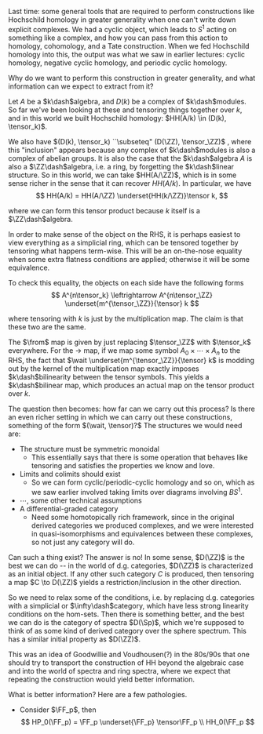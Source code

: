 Last time: some general tools that are required to perform constructions like Hochschild homology in greater generality when one can't write down explicit complexes. We had a cyclic object, which leads to $S^1$ acting on something like a complex, and how you can pass from this action to homology, cohomology, and a Tate construction. When we fed Hochschild homology into this, the output was what we saw in earlier lectures: cyclic homology, negative cyclic homology, and periodic cyclic homology.

Why do we want to perform this construction in greater generality, and what information can we expect to extract from it?

Let $A$ be a $k\dash$algebra, and $D(k)$ be a complex of $k\dash$modules. So far we've been looking at these and tensoring things together over $k$, and in this world we built Hochschild homology: $HH(A/k) \in (D(k), \tensor_k)$. 

We also have $(D(k), \tensor_k) ``\subseteq" (D(\ZZ), \tensor_\ZZ)$ , where this "inclusion" appears because any complex of $k\dash$modules is also a complex of abelian groups. It is also the case that the $k\dash$algebra $A$ is also a $\ZZ\dash$algebra, i.e. a ring, by forgetting the $k\dash$linear structure. So in this world, we can take $HH(A/\ZZ)$, which is in some sense richer in the sense that it can recover $HH(A/k)$. In particular, we have
$$
HH(A/k) = HH(A/\ZZ) \underset{HH(k/\ZZ)}\tensor k,
$$ 

where we can form this tensor product because $k$ itself is a $\ZZ\dash$algebra.

In order to make sense of the object on the RHS, it is perhaps easiest to view everything as a simplicial ring, which can be tensored together by tensoring what happens term-wise. This will be an on-the-nose equality when some extra flatness conditions are applied; otherwise it will be some equivalence.

To check this equality, the objects on each side have the following forms
$$
A^{n\tensor_k} \leftrightarrow A^{n\tensor_\ZZ} \underset{m^{\tensor_\ZZ}}{\tensor} k
$$

where tensoring with $k$ is just by the multiplication map. The claim is that these two are the same.

The $\from$ map is given by just replacing $\tensor_\ZZ$ with $\tensor_k$ everywhere. For the $\to$ map, if we map some symbol $A_0 \times \cdots \times A_n$ to the RHS, the fact that $\wait \underset{m^{\tensor_\ZZ}}{\tensor} k$ is modding out by the kernel of the multiplication map exactly imposes $k\dash$bilinearity between the tensor symbols. This yields a $k\dash$bilinear map, which produces an actual map on the tensor product over $k$.

The question then becomes: how far can we carry out this process? Is there an even richer setting in which we can carry out these constructions, something of the form $(\wait, \tensor)?$ The structures we would need are:

- The structure must be symmetric monoidal 
  - This essentially says that there is some operation that behaves like tensoring and satisfies the properties we know and love. 
- Limits and colimits should exist
  - So we can form cyclic/periodic-cyclic homology and so on, which as we saw earlier involved taking limits over diagrams involving $BS^1$.
- $\cdots$, some other technical assumptions
- A differential-graded category
  - Need some homotopically rich framework, since in the original derived categories we produced complexes, and we were interested in quasi-isomorphisms and equivalences between these complexes, so not just any category will do.

Can such a thing exist? The answer is no! In some sense, $D(\ZZ)$ is the best we can do -- in the world of d.g. categories, $D(\ZZ)$ is characterized as an initial object. If any other such category $C$ is produced, then tensoring a map $C \to D(\ZZ)$ yields a restriction/inclusion in the other direction.

So we need to relax some of the conditions, i.e. by replacing d.g. categories with a simplicial or $\infty\dash$category, which have less strong linearity conditions on the hom-sets. Then there is something better, and the best we can do is the category of spectra $D(\Sp)$, which we're supposed to think of as some kind of derived category over the sphere spectrum. This has a similar initial property as $D(\ZZ)$.

This was an idea of Goodwillie and Voudhousen(?) in the 80s/90s that one should try to transport the construction of HH beyond the algebraic case and into the world of spectra and ring spectra, where we expect that repeating the construction would yield better information. 

What is better information? Here are a few pathologies.

- Consider $\FF_p$, then 
$$
HP_0(\FF_p) = \FF_p  \underset{\FF_p} \tensor\FF_p \\
HH_0(\FF_p
$$